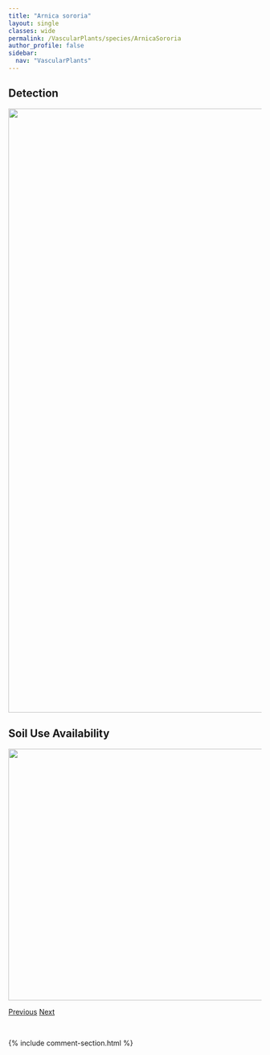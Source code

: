 ```yaml
---
title: "Arnica sororia"
layout: single
classes: wide
permalink: /VascularPlants/species/ArnicaSororia
author_profile: false
sidebar:
  nav: "VascularPlants"
---
```


<h2>Detection</h2>

<a href="https://drive.google.com/uc?export=view&id=1E3eQrdpVmGYOC8p1jVT14BB2r4CV7C9n">
<img src="https://drive.google.com/uc?export=view&id=1E3eQrdpVmGYOC8p1jVT14BB2r4CV7C9n" height = "1200" width = "800">
</a>


<h2>Soil Use Availability</h2>

<a href="https://drive.google.com/uc?export=view&id=1zl14I75Kuc9vrKDha-WsOzyobmQeyUu_">
<img src="https://drive.google.com/uc?export=view&id=1zl14I75Kuc9vrKDha-WsOzyobmQeyUu_" height = "500" width = "1000">
</a>


<a href="/DevelopmentWebsite/VascularPlants/species/ArnicaRydbergii" class="pagination--pager" title="Arnica rydbergii">Previous</a> <a href="/DevelopmentWebsite/VascularPlants/species/Artemisia" class="pagination--pager" title="Artemisia">Next</a>

<p>&nbsp;</p>

{% include comment-section.html %}
